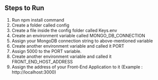 ## Steps to Run 

1. Run npm install command 
2. Create a folder called config
3. Create a file inside the config folder called Keys.env
4. Create an environment variable called MONGO_DB_CONNECTION
5. Assign your MongoDB connection string to above-mentioned variable
6. Create another environment variable and called it PORT
7. Assign 5000 to the PORT variable.
8. Create another environment variable and called it FRONT_END_HOST_ADDRESS
9. Assign the address of your Front-End Application to it (Example : http://localhost:3000)